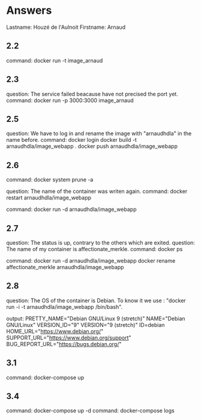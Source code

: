 # Answers

Lastname: Houzé de l'Aulnoit
Firstname: Arnaud

## 2.2
command: docker run -t image_arnaud

## 2.3
question: The service failed beacause have not precised the port yet.
command: docker run -p 3000:3000 image_arnaud

## 2.5
question: We have to log in and rename the image with "arnaudhdla" in the name before.
command: docker login
docker build -t arnaudhdla/image_webapp .
docker push arnaudhdla/image_webapp

## 2.6
command: docker system prune -a

question: The name of the container was writen again.
command: docker restart arnaudhdla/image_webapp

command: docker run -d arnaudhdla/image_webapp

## 2.7
question: The status is up, contrary to the others which are exited.
question: The name of my container is affectionate_merkle.
command: docker ps

command: docker run -d arnaudhdla/image_webapp
docker rename affectionate_merkle arnaudhdla/image_webapp

## 2.8
question: The OS of the container is Debian.
To know it we use : "docker run -i -t arnaudhdla/image_webapp /bin/bash".

output:
PRETTY_NAME="Debian GNU/Linux 9 (stretch)"
NAME="Debian GNU/Linux"
VERSION_ID="9"
VERSION="9 (stretch)"
ID=debian
HOME_URL="https://www.debian.org/"
SUPPORT_URL="https://www.debian.org/support"
BUG_REPORT_URL="https://bugs.debian.org/"

## 3.1
command: docker-compose up

## 3.4
command: docker-compose up -d
command: docker-compose logs
